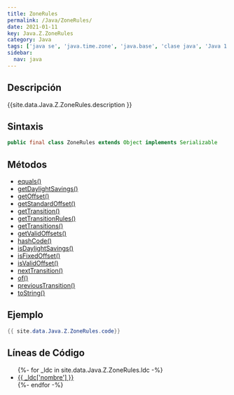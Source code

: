 ```yaml
---
title: ZoneRules
permalink: /Java/ZoneRules/
date: 2021-01-11
key: Java.Z.ZoneRules
category: Java
tags: ['java se', 'java.time.zone', 'java.base', 'clase java', 'Java 1.8']
sidebar: 
  nav: java
---
```


## Descripción
{{site.data.Java.Z.ZoneRules.description }}

## Sintaxis
~~~java
public final class ZoneRules extends Object implements Serializable
~~~

## Métodos
* [equals()](/Java/ZoneRules/equals)
* [getDaylightSavings()](/Java/ZoneRules/getDaylightSavings)
* [getOffset()](/Java/ZoneRules/getOffset)
* [getStandardOffset()](/Java/ZoneRules/getStandardOffset)
* [getTransition()](/Java/ZoneRules/getTransition)
* [getTransitionRules()](/Java/ZoneRules/getTransitionRules)
* [getTransitions()](/Java/ZoneRules/getTransitions)
* [getValidOffsets()](/Java/ZoneRules/getValidOffsets)
* [hashCode()](/Java/ZoneRules/hashCode)
* [isDaylightSavings()](/Java/ZoneRules/isDaylightSavings)
* [isFixedOffset()](/Java/ZoneRules/isFixedOffset)
* [isValidOffset()](/Java/ZoneRules/isValidOffset)
* [nextTransition()](/Java/ZoneRules/nextTransition)
* [of()](/Java/ZoneRules/of)
* [previousTransition()](/Java/ZoneRules/previousTransition)
* [toString()](/Java/ZoneRules/toString)

## Ejemplo
~~~java
{{ site.data.Java.Z.ZoneRules.code}}
~~~

## Líneas de Código
<ul>
{%- for _ldc in site.data.Java.Z.ZoneRules.ldc -%}
   <li>
       <a href="{{_ldc['url'] }}">{{ _ldc['nombre'] }}</a>
   </li>
{%- endfor -%}
</ul>
